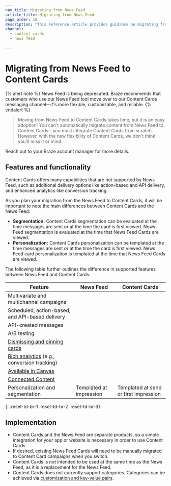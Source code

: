 ```yaml
---
nav_title: Migrating from News Feed
article_title: Migrating from News Feed
page_order: 10
description: "This reference article provides guidance on migrating from News Feed to Braze Content Cards."
channel:
  - content cards
  - news feed
  
---
```


# Migrating from News Feed to Content Cards

{% alert note %}
News Feed is being deprecated. Braze recommends that customers who use our News Feed tool move over to our Content Cards messaging channel—it's more flexible, customizable, and reliable.
{% endalert %}

> Moving from News Feed to Content Cards takes time, but it is an easy adoption! You can't automatically migrate content from News Feed to Content Cards—you must integrate Content Cards from scratch. However, with the new flexibility of Content Cards, we don't think you'll miss it or mind.

Reach out to your Braze account manager for more details.

## Features and functionality

Content Cards offers many capabilities that are not supported by News Feed, such as additional delivery options like action-based and API delivery, and enhanced analytics like conversion tracking.

As you plan your migration from the News Feed to Content Cards, it will be important to note the main differences between Content Cards and the News Feed:

- **Segmentation:** Content Cards segmentation can be evaluated at the time messages are sent or at the time the card is first viewed. News Feed segmentation is evaluated at the time that News Feed Cards are viewed.
- **Personalization:** Content Cards personalization can be templated at the time messages are sent or at the time the card is first viewed. News Feed card personalization is templated at the time that News Feed Cards are viewed.

The following table further outlines the difference in supported features between News Feed and Content Cards:

| Feature | News Feed | Content Cards |
|---|---|---|
| Multivariate and multichannel campaigns | <i class="fas fa-times" title="Not supported"></i> | <i class="fas fa-check" title="Supported"></i> |
| Scheduled, action-based, and API-based delivery | <i class="fas fa-times" title="Not supported"></i> | <i class="fas fa-check" title="Supported"></i> |
| API-created messages | <i class="fas fa-times" title="Not supported"></i> | <i class="fas fa-check" title="Supported"></i> |
| A/B testing | <i class="fas fa-times" title="Not supported"></i> | <i class="fas fa-check" title="Supported"></i> |
| [Dismissing and pinning cards][4] | <i class="fas fa-times" title="Not supported"></i> | <i class="fas fa-check" title="Supported"></i> |
| [Rich analytics][3] (e.g., conversion tracking) | <i class="fas fa-times" title="Not supported"></i> | <i class="fas fa-check" title="Supported"></i> |
| [Available in Canvas][2] | <i class="fas fa-times" title="Not supported"></i> | <i class="fas fa-check" title="Supported"></i> |
| [Connected Content][5] | <i class="fas fa-times" title="Not supported"></i> | <i class="fas fa-check" title="Supported"></i> |
| Personalization and segmentation | Templated at impression | Templated at send or first impression |
{: .reset-td-br-1 .reset-td-br-2 .reset-td-br-3} 

## Implementation

- Content Cards and the News Feed are separate products, so a simple integration for your app or website is necessary in order to use Content Cards.
- If desired, existing News Feed Cards will need to be manually migrated to Content Card campaigns when you switch.
- Content Cards is not intended to be used at the same time as the News Feed, as it is a replacement for the News Feed.
- Content Cards does not currently support categories. Categories can be achieved via [customization and key-value pairs][1].


[1]: {{site.baseurl}}/developer_guide/platform_integration_guides/web/content_cards/multiple_feeds/
[2]: {{site.baseurl}}/user_guide/engagement_tools/canvas/create_a_canvas/content-cards_in_canvas/
[3]: {{site.baseurl}}/user_guide/message_building_by_channel/content_cards/reporting/
[4]: {{site.baseurl}}/user_guide/message_building_by_channel/content_cards/create/#step-2-compose-a-content-card
[5]: {{site.baseurl}}/user_guide/personalization_and_dynamic_content/connected_content/

